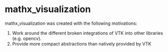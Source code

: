 # mathx_visualization

mathx_visualization was created with the following motivations:
1) Work around the different broken integrations of VTK into other libraries (e.g. opencv).
2) Provide more compact abstractions than natively provided by VTK

